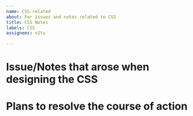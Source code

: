 ```yaml
---
name: CSS-related
about: For issues and notes related to CSS
title: CSS Notes
labels: CSS
assignees: v2tu

---
```


# Issue/Notes that arose when designing the CSS

# Plans to resolve the course of action
